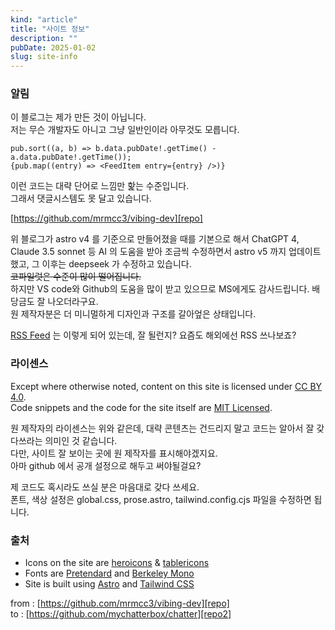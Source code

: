 ```yaml
---
kind: "article"
title: "사이트 정보"
description: ""
pubDate: 2025-01-02
slug: site-info
---
```


### 알림
이 블로그는 제가 만든 것이 아닙니다.  
저는 무슨 개발자도 아니고 그냥 일반인이라 아무것도 모릅니다.  

```
pub.sort((a, b) => b.data.pubDate!.getTime() - a.data.pubDate!.getTime());  
{pub.map((entry) => <FeedItem entry={entry} />)}
```

이런 코드는 대략 단어로 느낌만 핥는 수준입니다.  
그래서 댓글시스템도 못 달고 있습니다.  

[https://github.com/mrmcc3/vibing-dev][repo] 

위 블로그가 astro v4 를 기준으로 만들어졌을 때를 기본으로 해서 ChatGPT 4, Claude 3.5 sonnet 등 AI 의 도움을 받아 조금씩 수정하면서 astro v5 까지 업데이트했고, 그 이후는 deepseek 가 수정하고 있습니다.  
~~코파일럿은 수준이 많이 떨어집니다.~~  
하지만 VS code와 Github의 도움을 많이 받고 있으므로 MS에게도 감사드립니다. 배당금도 잘 나오더라구요.  
원 제작자분은 더 미니멀하게 디자인과 구조를 갈아엎은 상태입니다.  

[RSS Feed](/rss.xml) 는 이렇게 되어 있는데, 잘 될런지? 요즘도 해외에선 RSS 쓰나보죠?

### 라이센스
Except where otherwise noted, content on this site is licensed under [CC BY 4.0][cc].  
Code snippets and the code for the site itself are [MIT Licensed][mit].

원 제작자의 라이센스는 위와 같은데, 대략 콘텐츠는 건드리지 말고 코드는 알아서 잘 갖다쓰라는 의미인 것 같습니다.  
다만, 사이트 잘 보이는 곳에 원 제작자를 표시해야겠지요.  
아마 github 에서 공개 설정으로 해두고 써야될걸요?  

제 코드도 혹시라도 쓰실 분은 마음대로 갖다 쓰세요.  
폰트, 색상 설정은 global.css, prose.astro, tailwind.config.cjs 파일을 수정하면 됩니다.  


### 출처

- Icons on the site are [heroicons][icons] & [tablericons][tabler]
- Fonts are [Pretendard][sans] and [Berkeley Mono][mono]
- Site is built using [Astro][astro] and [Tailwind CSS][tailwind]




from : [https://github.com/mrmcc3/vibing-dev][repo]  
to : [https://github.com/mychatterbox/chatter][repo2]


[cc]: https://creativecommons.org/licenses/by/4.0/
[mit]: https://github.com/mrmcc3/vibing-dev/blob/main/LICENSE
[repo]: https://github.com/mrmcc3/vibing-dev
[repo2]: https://github.com/mychatterbox/chatter
[icons]: https://github.com/tailwindlabs/heroicons
[tabler]: https://tabler-icons.io/
[sans]: https://github.com/orioncactus/pretendard
[mono]: https://berkeleygraphics.com/typefaces/berkeley-mono/
[astro]: https://astro.build/
[tailwind]: https://tailwindcss.com/
